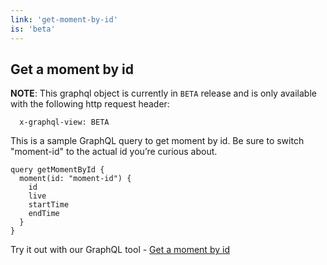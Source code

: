 ```yaml
---
link: 'get-moment-by-id'
is: 'beta'
---
```

## Get a moment by id

**NOTE**: This graphql object is currently in `BETA` release and is only available with the following http request header:

      x-graphql-view: BETA


This is a sample GraphQL query to get moment by id. Be sure to switch "moment-id" to the actual id you’re curious about.

```
query getMomentById {
  moment(id: "moment-id") {
    id
    live
    startTime
    endTime
  }
}

```

Try it out with our GraphQL tool - <a href="https://developer.watsonwork.ibm.com/tools/graphql?query=query%20getMomentById%20{%20%20moment(id:%20%22moment-id%22)%20{%20%20%20%20id%20%20%20%20live%20%20%20%20startTime%20%20%20%20endTime%20%20}}" target="_blank">Get a moment by id</a>
